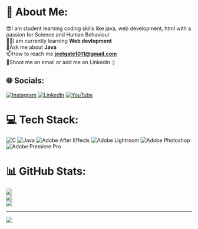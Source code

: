 # 💫 About Me:
😎I am student learning coding skills like java, web development, html with a passion for Science and Human Behaviour<br>👨‍💻I am currently learning **Web devlopment**<br>📝Ask me about **Java**<br>📫How to reach me **jeetgate1011@gmail.com**<br>🎥Shoot me an email or add me on Linkedin :)


## 🌐 Socials:
[![Instagram](https://img.shields.io/badge/Instagram-%23E4405F.svg?logo=Instagram&logoColor=white)](https://instagram.com/jeet_fr) [![LinkedIn](https://img.shields.io/badge/LinkedIn-%230077B5.svg?logo=linkedin&logoColor=white)](https://linkedin.com/in/jeet-gate-6a2084247) [![YouTube](https://img.shields.io/badge/YouTube-%23FF0000.svg?logo=YouTube&logoColor=white)](https://youtube.com/@jeetgate3004) 

# 💻 Tech Stack:
![C](https://img.shields.io/badge/c-%2300599C.svg?style=for-the-badge&logo=c&logoColor=white) ![Java](https://img.shields.io/badge/java-%23ED8B00.svg?style=for-the-badge&logo=java&logoColor=white) ![Adobe After Effects](https://img.shields.io/badge/Adobe%20After%20Effects-9999FF.svg?style=for-the-badge&logo=Adobe%20After%20Effects&logoColor=white) ![Adobe Lightroom](https://img.shields.io/badge/Adobe%20Lightroom-31A8FF.svg?style=for-the-badge&logo=Adobe%20Lightroom&logoColor=white) ![Adobe Photoshop](https://img.shields.io/badge/adobephotoshop-%2331A8FF.svg?style=for-the-badge&logo=adobephotoshop&logoColor=white) ![Adobe Premiere Pro](https://img.shields.io/badge/Adobe%20Premiere%20Pro-9999FF.svg?style=for-the-badge&logo=Adobe%20Premiere%20Pro&logoColor=white)
# 📊 GitHub Stats:
![](https://github-readme-stats.vercel.app/api?username=JeetGate&theme=dark&hide_border=false&include_all_commits=false&count_private=false)<br/>
![](https://github-readme-streak-stats.herokuapp.com/?user=JeetGate&theme=dark&hide_border=false)<br/>
![](https://github-readme-stats.vercel.app/api/top-langs/?username=JeetGate&theme=dark&hide_border=false&include_all_commits=false&count_private=false&layout=compact)

---
[![](https://visitcount.itsvg.in/api?id=JeetGate&icon=0&color=0)](https://visitcount.itsvg.in)

<!-- Proudly created with GPRM ( https://gprm.itsvg.in ) -->

